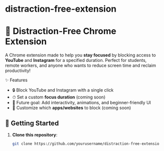 # distraction-free-extension
# 🚫 Distraction-Free Chrome Extension

A Chrome extension made to help you **stay focused** by blocking access to **YouTube** and **Instagram** for a specified duration. Perfect for students, remote workers, and anyone who wants to reduce screen time and reclaim productivity!

✨ Features

- 🔒 Block YouTube and Instagram with a single click
- ⏱ Set a custom **focus duration** (coming soon)
- 🎯 Future goal: Add interactivity, animations, and beginner-friendly UI
- 📱 Customize which **apps/websites** to block (coming soon)


## 🚀 Getting Started

1. **Clone this repository**:
   ```bash
   git clone https://github.com/yourusername/distraction-free-extension.git

